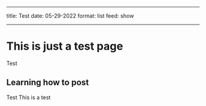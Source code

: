 
---

title: Test
date: 05-29-2022
format: list
feed: show

---


# This is just a test page

Test

## Learning how to post

Test
This is a test